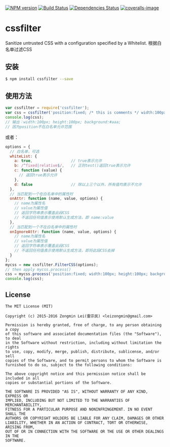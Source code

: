 [![NPM version](https://badge.fury.io/js/cssfilter.png)](http://badge.fury.io/js/xss)
[![Build Status](https://secure.travis-ci.org/leizongmin/js-css-filter.png?branch=master)](http://travis-ci.org/leizongmin/js-css-filter)
[![Dependencies Status](https://david-dm.org/leizongmin/js-css-filter.png)](https://david-dm.org/leizongmin/js-css-filter)
[![coveralls-image](https://img.shields.io/coveralls/leizongmin/js-css-filter.svg?style=flat-square)](https://coveralls.io/r/leizongmin/js-css-filter?branch=master)

# cssfilter
Sanitize untrusted CSS with a configuration specified by a Whitelist. 根据白名单过滤CSS


## 安装

```bash
$ npm install cssfilter --save
```


## 使用方法

```javascript
var cssfilter = require('cssfilter');
var css = cssfilter('position:fixed; /* this is comments */ width:100px; height:100px; background:#aaa;');
console.log(css);
// 输出：width:100px; height:100px; background:#aaa;
// 因为position不在白名单允许范围
```

或者：

```javascript
options = {
  // 白名单，可选
  whiteList: {
    a: true,                 // true表示允许
    b: /^fixed|relative$/,   // 正则test()返回true表示允许
    c: function (value) {
      // 返回true表示允许
    },
    d: false                 // 除以上三个以外，所有值均表示不允许
  },
  // 当匹配到一个在白名单中的属性时
  onAttr: function (name, value, options) {
    // name为属性名
    // value为属性值
    // 返回字符串表示覆盖此段CSS
    // 不返回任何值表示使用默认生成方法，即 name:value
  },
  // 当匹配到一个不在白名单中的属性时
  onIgnoreAttr: function (name, value, options) {
    // name为属性名
    // value为属性值
    // 返回字符串表示覆盖此段CSS
    // 不返回任何值表示使用默认生成方法，即将此段CSS去掉
  }
};
mycss = new cssfilter.FilterCSS(options);
// then apply mycss.process()
css = mycss.process('position:fixed; width:100px; height:100px; background:#aaa;');
console.log(css);
```


## License

```
The MIT License (MIT)

Copyright (c) 2015-2016 Zongmin Lei(雷宗民) <leizongmin@gmail.com>

Permission is hereby granted, free of charge, to any person obtaining a copy
of this software and associated documentation files (the "Software"), to deal
in the Software without restriction, including without limitation the rights
to use, copy, modify, merge, publish, distribute, sublicense, and/or sell
copies of the Software, and to permit persons to whom the Software is
furnished to do so, subject to the following conditions:

The above copyright notice and this permission notice shall be included in all
copies or substantial portions of the Software.

THE SOFTWARE IS PROVIDED "AS IS", WITHOUT WARRANTY OF ANY KIND, EXPRESS OR
IMPLIED, INCLUDING BUT NOT LIMITED TO THE WARRANTIES OF MERCHANTABILITY,
FITNESS FOR A PARTICULAR PURPOSE AND NONINFRINGEMENT. IN NO EVENT SHALL THE
AUTHORS OR COPYRIGHT HOLDERS BE LIABLE FOR ANY CLAIM, DAMAGES OR OTHER
LIABILITY, WHETHER IN AN ACTION OF CONTRACT, TORT OR OTHERWISE, ARISING FROM,
OUT OF OR IN CONNECTION WITH THE SOFTWARE OR THE USE OR OTHER DEALINGS IN THE
SOFTWARE.
```
